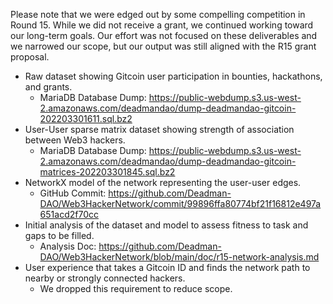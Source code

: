 Please note that we were edged out by some compelling competition in Round 15. While we did not receive a grant, we continued working toward our long-term goals. Our effort was not focused on these deliverables and we narrowed our scope, but our output was still aligned with the R15 grant proposal.

* Raw dataset showing Gitcoin user participation in bounties, hackathons, and grants.
    * MariaDB Database Dump: https://public-webdump.s3.us-west-2.amazonaws.com/deadmandao/dump-deadmandao-gitcoin-202203301611.sql.bz2
* User-User sparse matrix dataset showing strength of association between Web3 hackers.
    * MariaDB Database Dump: https://public-webdump.s3.us-west-2.amazonaws.com/deadmandao/dump-deadmandao-gitcoin-matrices-202203301845.sql.bz2
* NetworkX model of the network representing the user-user edges.
    * GitHub Commit: https://github.com/Deadman-DAO/Web3HackerNetwork/commit/99896ffa80774bf21f16812e497a651acd2f70cc
* Initial analysis of the dataset and model to assess fitness to task and gaps to be filled.
    * Analysis Doc: https://github.com/Deadman-DAO/Web3HackerNetwork/blob/main/doc/r15-network-analysis.md
* User experience that takes a Gitcoin ID and finds the network path to nearby or strongly connected hackers.
    * We dropped this requirement to reduce scope.
